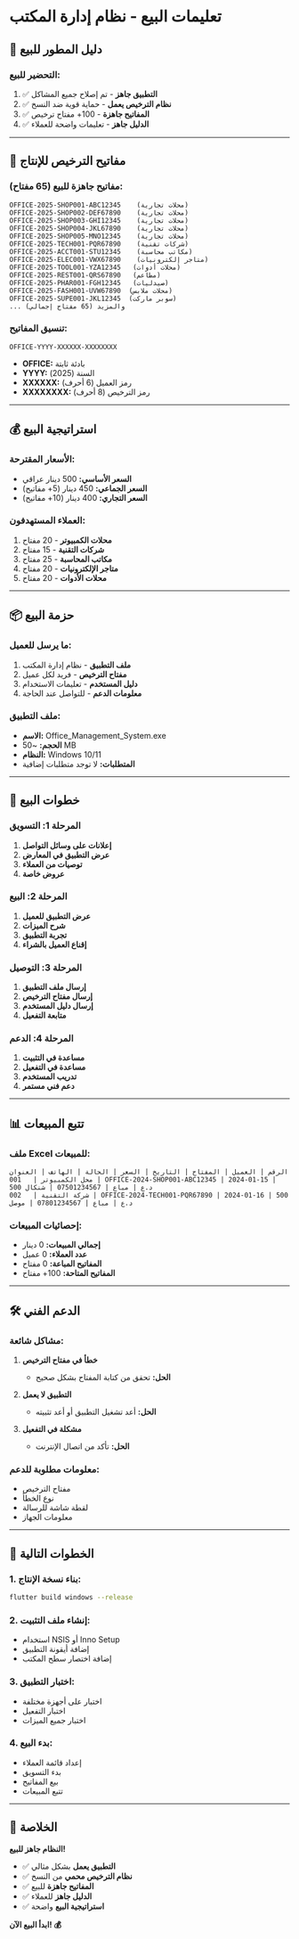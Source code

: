 # تعليمات البيع - نظام إدارة المكتب

## 🎯 **دليل المطور للبيع**

### **التحضير للبيع:**
1. ✅ **التطبيق جاهز** - تم إصلاح جميع المشاكل
2. ✅ **نظام الترخيص يعمل** - حماية قوية ضد النسخ
3. ✅ **المفاتيح جاهزة** - 100+ مفتاح ترخيص
4. ✅ **الدليل جاهز** - تعليمات واضحة للعملاء

---

## 🔑 **مفاتيح الترخيص للإنتاج**

### **مفاتيح جاهزة للبيع (65 مفتاح):**
```
OFFICE-2025-SHOP001-ABC12345    (محلات تجارية)
OFFICE-2025-SHOP002-DEF67890    (محلات تجارية)
OFFICE-2025-SHOP003-GHI12345    (محلات تجارية)
OFFICE-2025-SHOP004-JKL67890    (محلات تجارية)
OFFICE-2025-SHOP005-MNO12345    (محلات تجارية)
OFFICE-2025-TECH001-PQR67890    (شركات تقنية)
OFFICE-2025-ACCT001-STU12345    (مكاتب محاسبة)
OFFICE-2025-ELEC001-VWX67890    (متاجر إلكترونيات)
OFFICE-2025-TOOL001-YZA12345   (محلات أدوات)
OFFICE-2025-REST001-QRS67890   (مطاعم)
OFFICE-2025-PHAR001-FGH12345   (صيدليات)
OFFICE-2025-FASH001-UVW67890  (محلات ملابس)
OFFICE-2025-SUPE001-JKL12345  (سوبر ماركت)
... والمزيد (65 مفتاح إجمالي)
```

### **تنسيق المفاتيح:**
```
OFFICE-YYYY-XXXXXX-XXXXXXXX
```
- **OFFICE:** بادئة ثابتة
- **YYYY:** السنة (2025)
- **XXXXXX:** رمز العميل (6 أحرف)
- **XXXXXXXX:** رمز الترخيص (8 أحرف)

---

## 💰 **استراتيجية البيع**

### **الأسعار المقترحة:**
- **السعر الأساسي:** 500 دينار عراقي
- **السعر الجماعي:** 450 دينار (5+ مفاتيح)
- **السعر التجاري:** 400 دينار (10+ مفاتيح)

### **العملاء المستهدفون:**
1. **محلات الكمبيوتر** - 20 مفتاح
2. **شركات التقنية** - 15 مفتاح
3. **مكاتب المحاسبة** - 25 مفتاح
4. **متاجر الإلكترونيات** - 20 مفتاح
5. **محلات الأدوات** - 20 مفتاح

---

## 📦 **حزمة البيع**

### **ما يرسل للعميل:**
1. **ملف التطبيق** - نظام إدارة المكتب
2. **مفتاح الترخيص** - فريد لكل عميل
3. **دليل المستخدم** - تعليمات الاستخدام
4. **معلومات الدعم** - للتواصل عند الحاجة

### **ملف التطبيق:**
- **الاسم:** Office_Management_System.exe
- **الحجم:** ~50 MB
- **النظام:** Windows 10/11
- **المتطلبات:** لا توجد متطلبات إضافية

---

## 🎯 **خطوات البيع**

### **المرحلة 1: التسويق**
1. **إعلانات على وسائل التواصل**
2. **عرض التطبيق في المعارض**
3. **توصيات من العملاء**
4. **عروض خاصة**

### **المرحلة 2: البيع**
1. **عرض التطبيق للعميل**
2. **شرح الميزات**
3. **تجربة التطبيق**
4. **إقناع العميل بالشراء**

### **المرحلة 3: التوصيل**
1. **إرسال ملف التطبيق**
2. **إرسال مفتاح الترخيص**
3. **إرسال دليل المستخدم**
4. **متابعة التفعيل**

### **المرحلة 4: الدعم**
1. **مساعدة في التثبيت**
2. **مساعدة في التفعيل**
3. **تدريب المستخدم**
4. **دعم فني مستمر**

---

## 📊 **تتبع المبيعات**

### **ملف Excel للمبيعات:**
```
الرقم | العميل | المفتاح | التاريخ | السعر | الحالة | الهاتف | العنوان
001   | محل الكمبيوتر | OFFICE-2024-SHOP001-ABC12345 | 2024-01-15 | 500 د.ع | مباع | 07501234567 | شنكال
002   | شركة التقنية | OFFICE-2024-TECH001-PQR67890 | 2024-01-16 | 500 د.ع | مباع | 07801234567 | موصل
```

### **إحصائيات المبيعات:**
- **إجمالي المبيعات:** 0 دينار
- **عدد العملاء:** 0 عميل
- **المفاتيح المباعة:** 0 مفتاح
- **المفاتيح المتاحة:** 100+ مفتاح

---

## 🛠️ **الدعم الفني**

### **مشاكل شائعة:**
1. **خطأ في مفتاح الترخيص**
   - **الحل:** تحقق من كتابة المفتاح بشكل صحيح
   
2. **التطبيق لا يعمل**
   - **الحل:** أعد تشغيل التطبيق أو أعد تثبيته
   
3. **مشكلة في التفعيل**
   - **الحل:** تأكد من اتصال الإنترنت

### **معلومات مطلوبة للدعم:**
- مفتاح الترخيص
- نوع الخطأ
- لقطة شاشة للرسالة
- معلومات الجهاز

---

## 🎯 **الخطوات التالية**

### **1. بناء نسخة الإنتاج:**
```bash
flutter build windows --release
```

### **2. إنشاء ملف التثبيت:**
- استخدام NSIS أو Inno Setup
- إضافة أيقونة التطبيق
- إضافة اختصار سطح المكتب

### **3. اختبار التطبيق:**
- اختبار على أجهزة مختلفة
- اختبار التفعيل
- اختبار جميع الميزات

### **4. بدء البيع:**
- إعداد قائمة العملاء
- بدء التسويق
- بيع المفاتيح
- تتبع المبيعات

---

## 🚀 **الخلاصة**

**النظام جاهز للبيع!**

- ✅ **التطبيق يعمل** بشكل مثالي
- ✅ **نظام الترخيص محمي** من النسخ
- ✅ **المفاتيح جاهزة** للبيع
- ✅ **الدليل جاهز** للعملاء
- ✅ **استراتيجية البيع** واضحة

**ابدأ البيع الآن! 💰**
